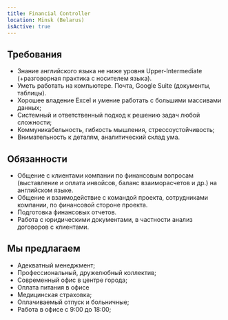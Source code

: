 ```yaml
---
title: Financial Controller
location: Minsk (Belarus)
isActive: true
---
```

## **Требования**

* Знание английского языка не ниже уровня Upper-Intermediate (+разговорная практика с носителем языка).
* Уметь работать на компьютере. Почта, Google Suite (документы, таблицы).
* Хорошее владение Excel и умение работать с большими массивами данных;
* Системный и ответственный подход к решению задач любой сложности;
* Коммуникабельность, гибкость мышления, стрессоустойчивость;
* Внимательность к деталям, аналитический склад ума.

## **Обязанности**

* Общение с клиентами компании по финансовым вопросам (выставление и оплата инвойсов, баланс взаиморасчетов и др.) на английском языке.
* Общение и взаимодействие с командой проекта, сотрудниками компании, по финансовой стороне проекта.
* Подготовка финансовых отчетов.
* Работа с юридическими документами, в частности анализ договоров с клиентами.

## **Мы предлагаем**

* Адекватный менеджмент;
* Профессиональный, дружелюбный коллектив;
* Современный офис в центре города;
* Оплата питания в офисе
* Медицинская страховка;
* Оплачиваемый отпуск и больничные;
* Работа в офисе с 9:00 до 18:00;